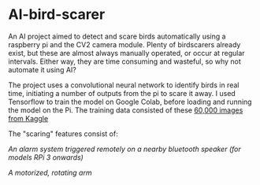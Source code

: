 # AI-bird-scarer

An AI project aimed to detect and scare birds automatically using a raspberry pi and the CV2 camera module.
Plenty of birdscarers already exist, but these are almost always manually operated, or occur at regular intervals. Either way, they are time consuming and wasteful, so why not automate it using AI?

The project uses a convolutional neural network to identify birds in real time, initiating a number of outputs from the pi to scare it away.
I used Tensorflow to train the model on Google Colab, before loading and running the model on the Pi. The training data consisted of these [60,000 images from Kaggle](https://www.kaggle.com/datasets/gpiosenka/100-bird-species)

The "scaring" features consist of:

*An alarm system triggered remotely on a nearby bluetooth speaker (for models RPi 3 onwards)*

*A motorized, rotating arm*
